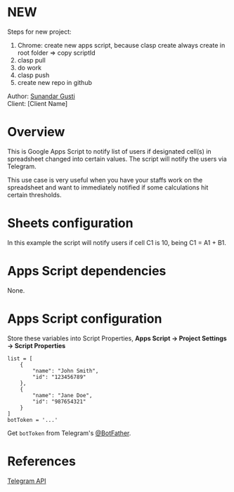 # NEW
Steps for new project:
1. Chrome: create new apps script, because clasp create always create in root folder => copy scriptId
2. clasp pull 
3. do work
4. clasp push
5. create new repo in github

Author: [Sunandar Gusti](https://www.upwork.com/freelancers/~0108c8beb80b1a04b5)
<br>Client: [Client Name]

# Overview
This is Google Apps Script to notify list of users if designated cell(s) in spreadsheet changed into certain values. The script will notify the users via Telegram. 

This use case is very useful when you have your staffs work on the spreadsheet and want to immediately notified if some calculations hit certain thresholds.

# Sheets configuration
In this example the script will notify users if cell C1 is 10, being C1 = A1 + B1.

# Apps Script dependencies
None.

# Apps Script configuration
Store these variables into Script Properties, **Apps Script -> Project Settings -> Script Properties**
```
list = [
	{
		"name": "John Smith",
		"id": "123456789"
	},
	{
		"name": "Jane Doe",
		"id": "987654321"
	}
]
botToken = '...'
```
Get `botToken` from Telegram's [@BotFather](https://t.me/BotFather).

# References
[Telegram API](https://core.telegram.org/api)
